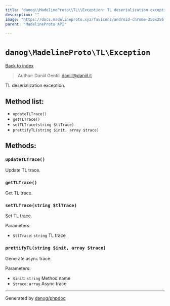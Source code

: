 ```yaml
---
title: "danog\\MadelineProto\\TL\\Exception: TL deserialization exception."
description: ""
image: "https://docs.madelineproto.xyz/favicons/android-chrome-256x256.png"
parent: "MadelineProto API"

---
```

# `danog\MadelineProto\TL\Exception`
[Back to index](../../../index.html)

> Author: Daniil Gentili <daniil@daniil.it>  
  

TL deserialization exception.  




## Method list:
* `updateTLTrace()`
* `getTLTrace()`
* `setTLTrace(string $tlTrace)`
* `prettifyTL(string $init, array $trace)`

## Methods:
### `updateTLTrace()`

Update TL trace.



### `getTLTrace()`

Get TL trace.



### `setTLTrace(string $tlTrace)`

Set TL trace.


Parameters:

* `$tlTrace`: `string` TL trace  



### `prettifyTL(string $init, array $trace)`

Generate async trace.


Parameters:

* `$init`: `string` Method name  
* `$trace`: `array` Async trace  



---
Generated by [danog/phpdoc](https://phpdoc.daniil.it)
